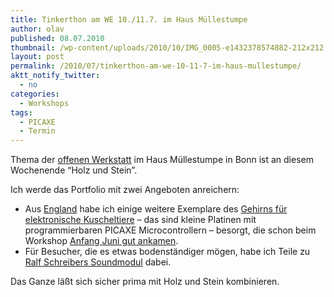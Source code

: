 ```yaml
---
title: Tinkerthon am WE 10./11.7. im Haus Müllestumpe
author: olav
published: 08.07.2010
thumbnail: /wp-content/uploads/2010/10/IMG_0005-e1432378574882-212x212.jpg
layout: post
permalink: /2010/07/tinkerthon-am-we-10-11-7-im-haus-mullestumpe/
aktt_notify_twitter:
  - no
categories:
  - Workshops
tags:
  - PICAXE
  - Termin
---
```

Thema der [offenen Werkstatt][1] im Haus Müllestumpe in Bonn ist an diesem Wochenende &#8220;Holz und Stein&#8221;.

Ich werde das Portfolio mit zwei Angeboten anreichern:

  * Aus [England][2] habe ich einige weitere Exemplare des [Gehirns für elektronische Kuscheltiere][3] &#8211; das sind kleine Platinen mit programmierbaren PICAXE Microcontrollern &#8211; besorgt, die schon beim Workshop [Anfang Juni gut ankamen][4].
  * Für Besucher, die es etwas bodenständiger mögen, habe ich Teile zu [Ralf Schreibers Soundmodul][5] dabei.

Das Ganze läßt sich sicher prima mit Holz und Stein kombinieren.

<!--break-->

 [1]: http://www.muellestumpe.de/index.php/de/veranstaltungen/offene-werkstatt.html
 [2]: http://maps.google.de/maps/place?cid=17299050195334228081&q=4+Old+Dairy+Business+Centre,+Melcombe+Road,+Bath,+BA2+3LR&hl=de&cd=1&ei=yDk2TKqTBou6_Abgu6CaDQ&dtab=0&sll=51.374541,-2.378644&sspn=0.006295,0.006295&ie=UTF8&ll=53.402982,0.20874&spn=0,0&z=7&iwloc=A
 [3]: http://81.134.141.187/epages/Store.storefront/?ObjectPath=/Shops/Store.TechSupplies/Products/AXE101K
 [4]: http://tinkerthon.de/gruppe/bonn/video-zum-workshop "Video zum Workshop am 3./4.6."
 [5]: http://ralfschreiber.com/solarsound/solarsound.html
